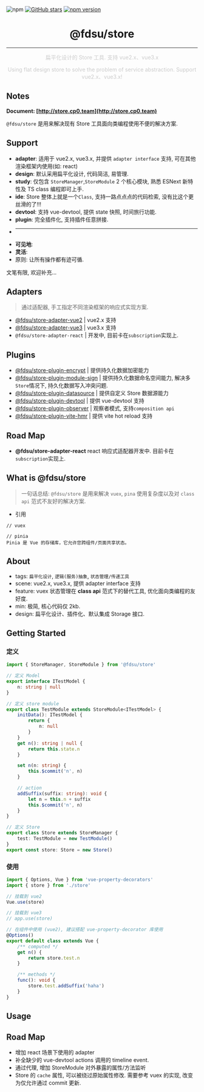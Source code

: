 ![npm](https://img.shields.io/npm/dw/@fdsu/store.svg)
[![GitHub stars](https://img.shields.io/github/stars/halo951/store.svg?style=social&label=@fdsu/store)](https://github.com/halo951/store)
[![npm version](https://badge.fury.io/js/@fdsu/store.svg)](https://badge.fury.io/js/@fdsu/store)

<h1 style="text-align: center;">@fdsu/store</h1>
<hr />
<p style="color: #ccc; text-align: center;">扁平化设计的 Store 工具. 支持 vue2.x、vue3.x</p>
<p style="color: #ccc; text-align: center;">Using flat design store to solve the problem of service abstraction. Support vue2.x、vue3.x!</p>

## Notes

**Document: [http://store.cp0.team](http://store.cp0.team)**

`@fdsu/store` 是用来解决现有 Store 工具面向类编程使用不便的解决方案.

## Support

-   **adapter**: 适用于 vue2.x, vue3.x, 并提供 `adapter interface` 支持, 可在其他渲染框架内使用(如: react)
-   **design**: 默认采用扁平化设计, 代码简洁, 易管理.
-   **study**: 仅包含 `StoreManager`,`StoreModule` 2 个核心模块, 熟悉 ESNext 新特性及 TS class 编程即可上手.
-   **ide**: Store 整体上就是一个`Class`, 支持一路点点点的代码检索, 没有比这个更丝滑的了!!!
-   **devtool**: 支持 vue-devtool, 提供 state 快照, 时间旅行功能.
-   **plugin**: 完全插件化, 支持插件任意拼接.
-   ***
-   **可见地**:
-   **灵活**:
-   原则: 让所有操作都有迹可循.

文笔有限, 欢迎补充...

## Adapters

> 通过适配器, 手工指定不同渲染框架的响应式实现方案.

-   [@fdsu/store-adapter-vue2](https://www.npmjs.com/package/@fdsu/store-adapter-vue2) | vue2.x 支持
-   [@fdsu/store-adapter-vue3](https://www.npmjs.com/package/@fdsu/store-adapter-vue3) | vue3.x 支持
-   `@fdsu/store-adapter-react` | 开发中, 目前卡在`subscription`实现上.

## Plugins

-   [@fdsu/store-plugin-encrypt](https://www.npmjs.com/package/@fdsu/store-plugin-encrypt) | 提供持久化数据加密能力
-   [@fdsu/store-plugin-module-sign](https://www.npmjs.com/package/@fdsu/store-plugin-module-sign) | 提供持久化数据命名空间能力, 解决多`Store`情况下, 持久化数据写入冲突问题.
-   [@fdsu/store-plugin-datasource](https://www.npmjs.com/package/@fdsu/store-plugin-datasource) | 提供自定义 Store 数据源能力
-   [@fdsu/store-plugin-devtool](https://www.npmjs.com/package/@fdsu/store-plugin-devtool) | 提供 vue-devtool 支持
-   [@fdsu/store-plugin-observer](https://www.npmjs.com/package/@fdsu/store-plugin-observer) | 观察者模式, 支持`composition api`
-   [@fdsu/store-plugin-vite-hmr](https://www.npmjs.com/package/@fdsu/store-plugin-vite-hmr) | 提供 vite hot reload 支持

## Road Map

-   **@fdsu/store-adapter-react** react 响应式适配器开发中. 目前卡在`subscription`实现上.

## What is @fdsu/store

> 一句话总结: `@fdsu/store` 是用来解决 `vuex`, `pina` 使用复杂度以及对 `class api` 范式不友好的解决方案.

-   引用

```
// vuex

// pinia
Pinia 是 Vue 的存储库，它允许您跨组件/页面共享状态。
```

## About

-   tags: `扁平化设计`, `逻辑(服务)抽象`, `状态管理/传递工具`
-   scene: vue2.x, vue3.x, 提供 adapter interface 支持
-   feature: vuex 状态管理在 **class api** 范式下的替代工具, 优化面向类编程的友好度.
-   min: 极简, 核心代码仅 2kb.
-   design: 扁平化设计、插件化、默认集成 Storage 接口.

## Getting Started

### 定义

```typescript
import { StoreManager, StoreModule } from '@fdsu/store'

// 定义 Model
export interface ITestModel {
    n: string | null
}

// 定义 store module
export class TestModule extends StoreModule<ITestModel> {
    initData(): ITestModel {
        return {
            n: null
        }
    }
    get n(): string | null {
        return this.state.n
    }

    set n(n: string) {
        this.$commit('n', n)
    }

    // action
    addSuffix(suffix: string): void {
        let n = this.n + suffix
        this.$commit('n', n)
    }
}

// 定义 Store
export class Store extends StoreManager {
    test: TestModule = new TestModule()
}
export const store: Store = new Store()
```

### 使用

```typescript
import { Options, Vue } from 'vue-property-decorators'
import { store } from './store'

// 挂载到 vue2
Vue.use(store)

// 挂载到 vue3
// app.use(store)

// 在组件中使用 (vue2), 建议搭配 vue-property-decorator 库使用
@Options()
export default class extends Vue {
    /** computed */
    get n() {
        return store.test.n
    }

    /** methods */
    func(): void {
        store.test.addSuffix('haha')
    }
}
```

## Usage

## Road Map

-   增加 react 场景下使用的 adapter
-   补全缺少的 vue-devtool actions 调用的 timeline event.
-   通过代理, 增加 StoreModule 对外暴露的属性/方法监听
-   Store 的 `cache` 属性, 可以被绕过原始属性修改. 需要参考 vuex 的实现, 改变为仅允许通过 commit 更新.
